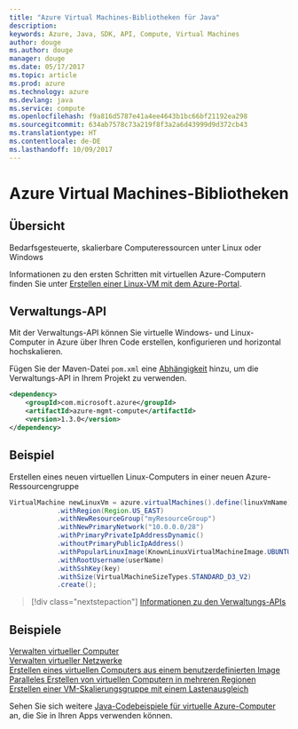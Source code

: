 ```yaml
---
title: "Azure Virtual Machines-Bibliotheken für Java"
description: 
keywords: Azure, Java, SDK, API, Compute, Virtual Machines
author: douge
ms.author: douge
manager: douge
ms.date: 05/17/2017
ms.topic: article
ms.prod: azure
ms.technology: azure
ms.devlang: java
ms.service: compute
ms.openlocfilehash: f9a816d5787e41a4ee4643b1bc66bf21192ea298
ms.sourcegitcommit: 634ab7578c73a219f8f3a2a6d43999d9d372cb43
ms.translationtype: HT
ms.contentlocale: de-DE
ms.lasthandoff: 10/09/2017
---
```

# <a name="azure-virtual-machine-libraries"></a>Azure Virtual Machines-Bibliotheken

## <a name="overview"></a>Übersicht

Bedarfsgesteuerte, skalierbare Computeressourcen unter Linux oder Windows

Informationen zu den ersten Schritten mit virtuellen Azure-Computern finden Sie unter [Erstellen einer Linux-VM mit dem Azure-Portal](/azure/virtual-machines/linux/quick-create-portal).

## <a name="management-api"></a>Verwaltungs-API

Mit der Verwaltungs-API können Sie virtuelle Windows- und Linux-Computer in Azure über Ihren Code erstellen, konfigurieren und horizontal hochskalieren.

Fügen Sie der Maven-Datei `pom.xml` eine [Abhängigkeit](https://maven.apache.org/guides/getting-started/index.html#How_do_I_use_external_dependencies) hinzu, um die Verwaltungs-API in Ihrem Projekt zu verwenden.  

```XML
<dependency>
    <groupId>com.microsoft.azure</groupId>
    <artifactId>azure-mgmt-compute</artifactId>
    <version>1.3.0</version>
</dependency>
```   


## <a name="example"></a>Beispiel

Erstellen eines neuen virtuellen Linux-Computers in einer neuen Azure-Ressourcengruppe

```java
VirtualMachine newLinuxVm = azure.virtualMachines().define(linuxVmName)
            .withRegion(Region.US_EAST)
            .withNewResourceGroup("myResourceGroup")
            .withNewPrimaryNetwork("10.0.0.0/28")
            .withPrimaryPrivateIpAddressDynamic()
            .withoutPrimaryPublicIpAddress()
            .withPopularLinuxImage(KnownLinuxVirtualMachineImage.UBUNTU_SERVER_16_04_LTS)
            .withRootUsername(userName)
            .withSshKey(key)
            .withSize(VirtualMachineSizeTypes.STANDARD_D3_V2)
            .create();
```

> [!div class="nextstepaction"]
> [Informationen zu den Verwaltungs-APIs](/java/api/overview/azure/virtualmachines/managementapi)


## <a name="samples"></a>Beispiele

[Verwalten virtueller Computer][1]   
[Verwalten virtueller Netzwerke][6]   
[Erstellen eines virtuellen Computers aus einem benutzerdefinierten Image][2]   
[Paralleles Erstellen von virtuellen Computern in mehreren Regionen][5]    
[Erstellen einer VM-Skalierungsgruppe mit einem Lastenausgleich][7]    

[1]: ../docs-ref-conceptual/java-sdk-manage-virtual-machines.md
[2]: https://azure.microsoft.com/resources/samples/managed-disk-java-create-virtual-machine-using-custom-image/
[5]: ../docs-ref-conceptual/java-sdk-virtual-machines-in-parallel.md
[6]: ../docs-ref-conceptual/java-sdk-manage-virtual-networks.md
[7]: ../docs-ref-conceptual/java-sdk-manage-vm-scalesets.md

Sehen Sie sich weitere [Java-Codebeispiele für virtuelle Azure-Computer](https://azure.microsoft.com/resources/samples/?platform=java&term=VM) an, die Sie in Ihren Apps verwenden können.